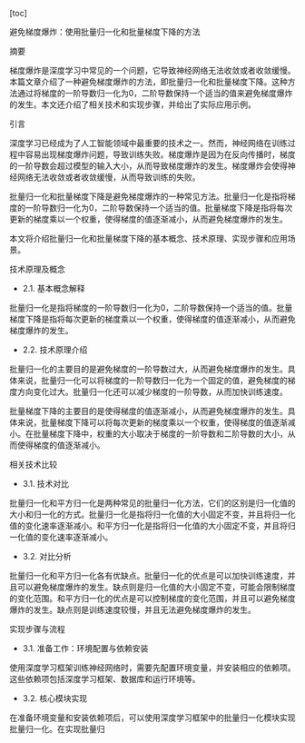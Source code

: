 
[toc]                    
                
                
避免梯度爆炸：使用批量归一化和批量梯度下降的方法

摘要

梯度爆炸是深度学习中常见的一个问题，它导致神经网络无法收敛或者收敛缓慢。本篇文章介绍了一种避免梯度爆炸的方法，即批量归一化和批量梯度下降。这种方法通过将梯度的一阶导数归一化为0，二阶导数保持一个适当的值来避免梯度爆炸的发生。本文还介绍了相关技术和实现步骤，并给出了实际应用示例。

引言

深度学习已经成为了人工智能领域中最重要的技术之一。然而，神经网络在训练过程中容易出现梯度爆炸问题，导致训练失败。梯度爆炸是因为在反向传播时，梯度的一阶导数会超过模型的输入大小，从而导致梯度爆炸的发生。梯度爆炸会使得神经网络无法收敛或者收敛缓慢，从而导致训练的失败。

批量归一化和批量梯度下降是避免梯度爆炸的一种常见方法。批量归一化是指将梯度的一阶导数归一化为0，二阶导数保持一个适当的值。批量梯度下降是指将每次更新的梯度乘以一个权重，使得梯度的值逐渐减小，从而避免梯度爆炸的发生。

本文将介绍批量归一化和批量梯度下降的基本概念、技术原理、实现步骤和应用场景。

技术原理及概念

- 2.1. 基本概念解释

批量归一化是指将梯度的一阶导数归一化为0，二阶导数保持一个适当的值。批量梯度下降是指将每次更新的梯度乘以一个权重，使得梯度的值逐渐减小，从而避免梯度爆炸的发生。

- 2.2. 技术原理介绍

批量归一化的主要目的是避免梯度的一阶导数过大，从而避免梯度爆炸的发生。具体来说，批量归一化可以将梯度的一阶导数归一化为一个固定的值，避免梯度的梯度方向变化过大。批量归一化还可以减少梯度的一阶导数，从而加快训练速度。

批量梯度下降的主要目的是使得梯度的值逐渐减小，从而避免梯度爆炸的发生。具体来说，批量梯度下降可以将每次更新的梯度乘以一个权重，使得梯度的值逐渐减小。在批量梯度下降中，权重的大小取决于梯度的一阶导数和二阶导数的大小，从而使得梯度的值逐渐减小。

相关技术比较

- 3.1. 技术对比

批量归一化和平方归一化是两种常见的批量归一化方法，它们的区别是归一化值的大小和归一化的方式。批量归一化是指将归一化值的大小固定不变，并且将归一化值的变化速率逐渐减小。和平方归一化是指将归一化值的大小固定不变，并且将归一化值的变化速率逐渐减小。

- 3.2. 对比分析

批量归一化和平方归一化各有优缺点。批量归一化的优点是可以加快训练速度，并且可以避免梯度爆炸的发生。缺点则是归一化值的大小固定不变，可能会限制梯度的变化范围。和平方归一化的优点是可以控制梯度的变化范围，并且可以避免梯度爆炸的发生。缺点则是训练速度较慢，并且无法避免梯度爆炸的发生。

实现步骤与流程

- 3.1. 准备工作：环境配置与依赖安装

使用深度学习框架训练神经网络时，需要先配置环境变量，并安装相应的依赖项。这些依赖项包括深度学习框架、数据库和运行环境等。

- 3.2. 核心模块实现

在准备环境变量和安装依赖项后，可以使用深度学习框架中的批量归一化模块实现批量归一化。在实现批量归

